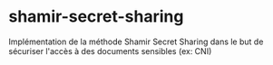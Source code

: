 # shamir-secret-sharing
Implémentation de la méthode Shamir Secret Sharing dans le but de sécuriser l'accès à des documents sensibles (ex: CNI)
